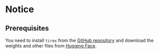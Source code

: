 # Notice

## Prerequisites

You need to install `tirex` from the [GitHub repository](https://github.com/NX-AI/tirex) and download the weights and other files from [Hugging Face](https://huggingface.co/NX-AI/TiRex).